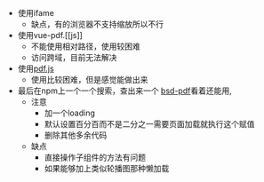 - 使用ifame
	- 缺点，有的浏览器不支持缩放所以不行
- 使用vue-pdf.[[js]]
	- 不能使用相对路径，使用较困难
	- 访问跨域，目前无法解决
- 使用[pdf.js](https://gitee.com/milloc/pdf.js)
	- 使用比较困难，但是感觉能做出来
- 最后在npm上一个一个搜索，查出来一个 [bsd-pdf](https://www.npmjs.com/package/bsd-pdf)看着还能用,
	- 注意
		- 加一个loading
		- 默认设置百分百而不是二分之一需要页面加载就执行这个赋值
		- 删除其他多余代码
	- 缺点
		- 直接操作子组件的方法有问题
		- 如果能够加上类似轮播图那种懒加载